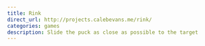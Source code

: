 ```yaml
---
title: Rink
direct_url: http://projects.calebevans.me/rink/
categories: games
description: Slide the puck as close as possible to the target
---
```

